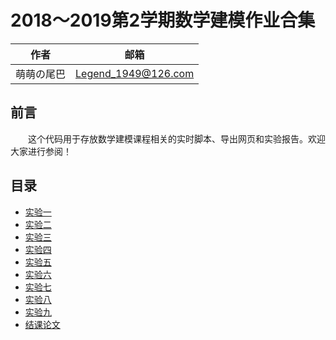 # 2018～2019第2学期数学建模作业合集

| 作者       | 邮箱                |
| ---------- | ------------------- |
| 萌萌の尾巴 | Legend_1949@126.com |

## 前言

&emsp;&emsp;这个代码用于存放数学建模课程相关的实时脚本、导出网页和实验报告。欢迎大家进行参阅！

## 目录

* [实验一](https://drogon1573.github.io/Math_Modeling/Experiment1/Task1.html)
* [实验二](https://drogon1573.github.io/Math_Modeling/Experiment1/Task2.html)
* [实验三](https://drogon1573.github.io/Math_Modeling/Experiment3/Task3.html)
* [实验四](https://drogon1573.github.io/Math_Modeling/Experiment4/Task4.html)
* [实验五](https://drogon1573.github.io/Math_Modeling/Experiment5/Task5.html)
* [实验六](https://drogon1573.github.io/Math_Modeling/Experiment6/Task6.html)
* [实验七](https://github.com/Drogon1573/Math_Modeling/blob/master/Experiment7/Task7.md)
* [实验八](https://drogon1573.github.io/Math_Modeling/Experiment8/Task8.html)
* [实验九](https://drogon1573.github.io/Math_Modeling/Experiment9/Task9.html)
* [结课论文](https://drogon1573.github.io/Math_Modeling/Final_Thesis/Final.html)
